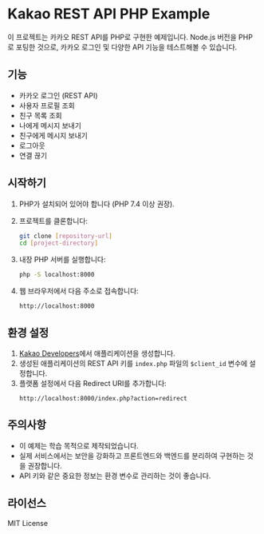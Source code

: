 # Kakao REST API PHP Example

이 프로젝트는 카카오 REST API를 PHP로 구현한 예제입니다. Node.js 버전을 PHP로 포팅한 것으로, 카카오 로그인 및 다양한 API 기능을 테스트해볼 수 있습니다.

## 기능

- 카카오 로그인 (REST API)
- 사용자 프로필 조회
- 친구 목록 조회
- 나에게 메시지 보내기
- 친구에게 메시지 보내기
- 로그아웃
- 연결 끊기

## 시작하기

1. PHP가 설치되어 있어야 합니다 (PHP 7.4 이상 권장).
2. 프로젝트를 클론합니다:
   ```bash
   git clone [repository-url]
   cd [project-directory]
   ```

3. 내장 PHP 서버를 실행합니다:
   ```bash
   php -S localhost:8000
   ```

4. 웹 브라우저에서 다음 주소로 접속합니다:
   ```
   http://localhost:8000
   ```

## 환경 설정

1. [Kakao Developers](https://developers.kakao.com)에서 애플리케이션을 생성합니다.
2. 생성된 애플리케이션의 REST API 키를 `index.php` 파일의 `$client_id` 변수에 설정합니다.
3. 플랫폼 설정에서 다음 Redirect URI를 추가합니다:
   ```
   http://localhost:8000/index.php?action=redirect
   ```

## 주의사항

- 이 예제는 학습 목적으로 제작되었습니다.
- 실제 서비스에서는 보안을 강화하고 프론트엔드와 백엔드를 분리하여 구현하는 것을 권장합니다.
- API 키와 같은 중요한 정보는 환경 변수로 관리하는 것이 좋습니다.

## 라이선스

MIT License 